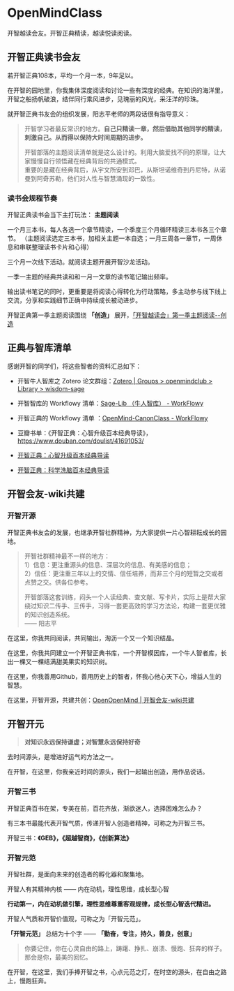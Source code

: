 # OpenMindClass
开智越读会友。开智正典精读，越读悦读阅读。

## 开智正典读书会友

若开智正典108本，平均一个月一本，9年足以。

在开智的园地里，你我集体深度阅读和讨论一些有深度的经典。在知识的海洋里，开智之船扬帆破浪，结伴同行乘风进步，见瑰丽的风光，采汪洋的珍珠。

就开智正典书友会的组织发展，阳志平老师的两段话很有指导意义：

> 开智学习者最反常识的地方。**自己只精读一章，然后借助其他同学的精读，刺激自己。从而得以保持大时间周期的进步。**
>
> 开智部落的主题阅读清单就是这么设计的。利用大脑爱找不同的原理，让大家慢慢自行领悟藏在经典背后的共通模式。  
> 重要的是藏在经典背后，从宇文所安到邓巴，从斯坦诺维奇到丹尼特，从诺曼到阿奇苏勒，他们对人性与智慧涌现的一致性。


### 读书会规程节奏

开智正典读书会当下主打玩法： **主题阅读**

一个月三本书，每人各选一个章节精读，一个季度三个月循环精读三本书各三个章节。
（主题阅读选定三本书，加相关主题一本自选；一月三周各一章节，一周休息和串联整理读书卡片和心得）

三个月一次线下活动。就阅读主题开展开智沙龙活动。

一季一主题的经典共读和和一月一文章的读书笔记输出频率。

输出读书笔记的同时，更重要是将阅读心得转化为行动策略，多主动参与线下线上交流，分享和实践细节正确中持续成长被动进步。

开智正典第一季主题阅读围绕 **「创造」** 展开，[「开智越读会」第一季主题阅读--创造](https://github.com/heshenxian1/OpenMindClass/issues/3)



## 正典与智库清单

感谢开智的同学们，将这些智者的资料汇总如下：

* 开智牛人智库之 Zotero 论文群组：[Zotero | Groups > openmindclub > Library > wisdom-sage](https://www.zotero.org/groups/1568450/openmindclub/items/collectionKey/ZABJPABM)

* 开智智库的 Workflowy 清单：[Sage-Lib （牛人智库） - WorkFlowy](https://workflowy.com/s/HcwO.bemw4XXhsC)

* 开智正典的 Workflowy 清单 ：[OpenMind-CanonClass - WorkFlowy](https://workflowy.com/#/f312cac744bc)

* 豆瓣书单：《开智正典：心智升级百本经典导读》，https://www.douban.com/doulist/41691053/

* [开智正典：心智升级百本经典导读](https://www.douban.com/doulist/41691053/)

* [开智正典：科学洗脑百本经典导读](https://mp.weixin.qq.com/s?__biz=MzA4ODM4ODQ3MQ==&mid=400076417&idx=1&sn=9a4213a1ca1feca712b19b37637d3807#rd)


## 开智会友-wiki共建

### 开智开源

开智正典书友会的发展，也继承开智社群精神，为大家提供一片心智耕耘成长的园地。

> 开智社群精神最不一样的地方：  
> 1）信息：更注重源头的信息、深层次的信息、有美感的信息；  
> 2）信任：更注重三年以上的交情、信任培养，而非三个月的短暂之交或者点赞之交。供各位参考。
>
> 开智部落这套训练，闷头一个人读经典、查文献、写卡片，实际上是帮大家绕过知识二传手、三传手，习得一套更高效的学习方法论，构建一套更优雅的知识创造系统。  
> —— 阳志平

在这里，你我共同阅读，共同输出，淘沥一个又一个知识结晶。

在这里，你我共同建立一个开智正典书库，一个开智模因库，一个牛人智者库，长出一棵又一棵结满甜美果实的知识树。

在这里，你我善用Github，善用历史上的智者，怀我心他心天下心，增益人生的智慧。

在这里，开智开源，共建共创：[OpenOpenMind | 开智会友-wiki共建](https://github.com/heshenxian1/OpenMindClass/issues/5)


## 开智开元

> **对知识永远保持谦虚；对智慧永远保持好奇**

去时间源头，是增进好运气的方法之一。

在开智，在这里，你我亲近时间的源头，我们一起输出创造，用作品说话。

### 开智三书

开智正典百书在架，专美在前，百花齐放，渐欲迷人，选择困难怎么办？

有三本书最能代表开智气质，传递开智人创造者精神，可称之为开智三书。

开智三书：**《GEB》，《超越智商》，《创新算法》**

### 开智元范

开智社群，是面向未来的创造者的孵化器和聚集地。

开智人有其精神内核 —— 内在动机，理性思维，成长型心智

**行动第一，内在动机做引擎，理性思维尊重客观规律，成长型心智迭代精进。**

开智人气质和开智价值观，可称之为「开智元范」。

**「开智元范」** 总结为十个字 —— **「勤奋，专注，持久，善良，创意」**


> 你要记住，你在心灵自由的路上，踌躇、挣扎、崩溃、慢跑、狂奔的样子。那会是你，最美的回忆。


在开智，在这里，我们手捧开智之书，心点元范之灯，在时空的源头，在自由之路上，慢跑狂奔。



